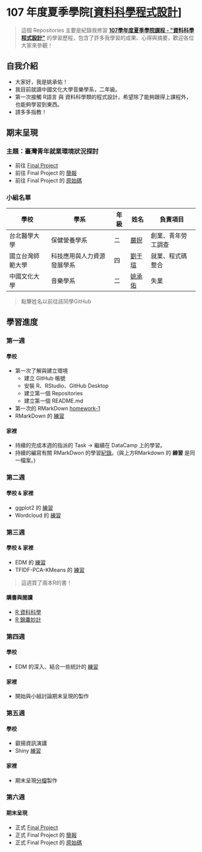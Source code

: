 ﻿# 107 年度夏季學院[[資料科學程式設計](https://github.com/NTU-CSX-DataScience/106Summer)]
> 這個 Repositories 主要是紀錄我修習 **[107學年度夏季學院課程 - "資料科學程式設計"](https://github.com/NTU-CSX-DataScience/106Summer)** 的學習歷程，包含了許多我學習的成果、心得與摘要，歡迎各位大家來參觀！
## 自我介紹
* 大家好，我是姚承佑！
* 我目前就讀中國文化大學音樂學系，二年級。
* 第一次接觸 R語言 與 資料科學類的程式設計，希望除了能夠跟得上課程外，也能夠學習到東西。
* 請多多指教！
## 期末呈現
### 主題：臺灣青年就業環境狀況探討
* 前往 [Final Project](https://claire-liu.shinyapps.io/YouthEmployment/)
* 前往 Final Project 的 [簡報](https://docs.google.com/presentation/d/1Jp7PeDjWLMxoYbdR-pp-7UQUR-UNukl1DFnpWUTajdU/edit?usp=sharing)
* 前往 Final Project 的 [原始碼](https://github.com/pccuyao/CSX_RProject_Summer_2018/tree/master/week6/YouthEmployment)
### 小組名單
| 學校 | 學系 | 年級 | 姓名 | 負責項目 |
|-----|------|-----|------|--------|
|台北醫學大學|保健營養學系|二|[嚴婗](https://github.com/nicoleyen/ex1)|創業、青年勞工調查|
|國立台灣師範大學|科技應用與人力資源發展學系|四|[劉于瑄](https://github.com/yuly830914/CSX_RProject)|就業、程式碼整合|
|中國文化大學|音樂學系|二|[姚承佑](https://github.com/pccuyao/CSX_RProject_Summer_2018)|失業|
> 點擊姓名以前往該同學GitHub
## 學習進度
### 第一週
#### 學校
* 第一次了解與建立環境
    * 建立 GitHub 帳號
    * 安裝 R、RStudio、GitHub Desktop
    * 建立第一個 Repositories
    * 建立第一個 README.md
* 第一次的 RMarkDown [homework-1](https://pccuyao.github.io/CSX_RProject_Summer_2018/week1/hw1.html)
* RMarkDown 的 [練習](https://pccuyao.github.io/CSX_RProject_Summer_2018/week1/RMARK_EXER.html)
#### 家裡
* 持續的完成本週的指派的 Task -> 繼續在 DataCamp 上的學習。
* 持續的編寫有關 RMarkDwon 的學習[紀錄](https://pccuyao.github.io/CSX_RProject_Summer_2018/week1/RMARK_EXER.html)。(與上方RMarkdown 的 **練習** 是同一檔案。)
### 第二週
#### 學校 & 家裡
* ggplot2 的 [練習](https://pccuyao.github.io/CSX_RProject_Summer_2018/week2/ggplot_ex1.html)
* Wordcloud 的 [練習](https://pccuyao.github.io/CSX_RProject_Summer_2018/week2/Text_Ex.html)
### 第三週
#### 學校 & 家裡
* EDM 的 [練習](https://pccuyao.github.io/CSX_RProject_Summer_2018/week3/Olympic_120.html)
* TFIDF-PCA-KMeans 的 [練習](https://pccuyao.github.io/CSX_RProject_Summer_2018/week3/TFIDF_PDA_KMENAS.html)
> 這週買了兩本R的書！
#### 購書與閱讀
* [R 資料科學](http://www.books.com.tw/products/0010765714)
* [R 錦囊妙計](http://www.books.com.tw/products/0010624153)
### 第四週
#### 學校
* EDM 的深入、結合一些統計的 [練習](https://pccuyao.github.io/CSX_RProject_Summer_2018/week4/EDA_Advanced.html)
#### 家裡
* 開始與小組討論期末呈現的製作
### 第五週
#### 學校
* 叡揚資訊演講
* Shiny [練習](https://github.com/pccuyao/CSX_RProject_Summer_2018/blob/master/week5/Practice_Shiny/app.R)
#### 家裡
* 期末呈現[分檔](https://github.com/pccuyao/CSX_RProject_Summer_2018/blob/master/week5/Project-Part_Yao/app.R)製作
### 第六週
#### 期末呈現
* 正式 [Final Project](https://claire-liu.shinyapps.io/YouthEmployment/)
* 正式 Final Project 的 [簡報](https://docs.google.com/presentation/d/1Jp7PeDjWLMxoYbdR-pp-7UQUR-UNukl1DFnpWUTajdU/edit?usp=sharing)
* 正式 Final Project 的 [原始碼](https://github.com/pccuyao/CSX_RProject_Summer_2018/tree/master/week6/YouthEmployment)

